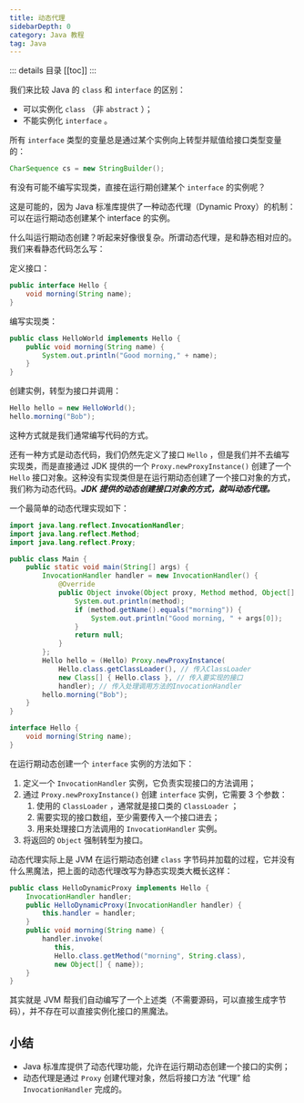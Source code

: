 ```yaml
---
title: 动态代理
sidebarDepth: 0
category: Java 教程
tag: Java
---
```


::: details 目录
[[toc]]
:::


我们来比较 Java 的 `class` 和 `interface` 的区别：

- 可以实例化 `class` （非 `abstract` ）；
- 不能实例化 `interface` 。

所有 `interface` 类型的变量总是通过某个实例向上转型并赋值给接口类型变量的：

```java
CharSequence cs = new StringBuilder();
```

有没有可能不编写实现类，直接在运行期创建某个 `interface` 的实例呢？

这是可能的，因为 Java 标准库提供了一种动态代理（Dynamic Proxy）的机制：可以在运行期动态创建某个 interface 的实例。

什么叫运行期动态创建？听起来好像很复杂。所谓动态代理，是和静态相对应的。我们来看静态代码怎么写：

定义接口：

```java
public interface Hello {
    void morning(String name);
}
```

编写实现类：

```java
public class HelloWorld implements Hello {
    public void morning(String name) {
        System.out.println("Good morning," + name);
    }
}
```

创建实例，转型为接口并调用：

```java
Hello hello = new HelloWorld();
hello.morning("Bob");
```

这种方式就是我们通常编写代码的方式。

还有一种方式是动态代码，我们仍然先定义了接口 `Hello` ，但是我们并不去编写实现类，而是直接通过 JDK 提供的一个 `Proxy.newProxyInstance()` 创建了一个 `Hello` 接口对象。这种没有实现类但是在运行期动态创建了一个接口对象的方式，我们称为动态代码。***JDK 提供的动态创建接口对象的方式，就叫动态代理。***

一个最简单的动态代理实现如下：

```java
import java.lang.reflect.InvocationHandler;
import java.lang.reflect.Method;
import java.lang.reflect.Proxy;

public class Main {
    public static void main(String[] args) {
        InvocationHandler handler = new InvocationHandler() {
            @Override
            public Object invoke(Object proxy, Method method, Object[] args) throws Throwable {
                System.out.println(method);
                if (method.getName().equals("morning")) {
                    System.out.println("Good morning, " + args[0]);
                }
                return null;
            }
        };
        Hello hello = (Hello) Proxy.newProxyInstance(
            Hello.class.getClassLoader(), // 传入ClassLoader
            new Class[] { Hello.class }, // 传入要实现的接口
            handler); // 传入处理调用方法的InvocationHandler
        hello.morning("Bob");
    }
}

interface Hello {
    void morning(String name);
}
```

在运行期动态创建一个 `interface` 实例的方法如下：

1. 定义一个 `InvocationHandler` 实例，它负责实现接口的方法调用；
2. 通过 `Proxy.newProxyInstance()` 创建 `interface` 实例，它需要 3 个参数：
   1. 使用的 `ClassLoader` ，通常就是接口类的 `ClassLoader` ；
   2. 需要实现的接口数组，至少需要传入一个接口进去；
   3. 用来处理接口方法调用的 `InvocationHandler` 实例。
3. 将返回的 `Object` 强制转型为接口。


动态代理实际上是 JVM 在运行期动态创建 `class` 字节码并加载的过程，它并没有什么黑魔法，把上面的动态代理改写为静态实现类大概长这样：

```java
public class HelloDynamicProxy implements Hello {
    InvocationHandler handler;
    public HelloDynamicProxy(InvocationHandler handler) {
        this.handler = handler;
    }
    public void morning(String name) {
        handler.invoke(
           this,
           Hello.class.getMethod("morning", String.class),
           new Object[] { name});
    }
}
```

其实就是 JVM 帮我们自动编写了一个上述类（不需要源码，可以直接生成字节码），并不存在可以直接实例化接口的黑魔法。

## 小结

- Java 标准库提供了动态代理功能，允许在运行期动态创建一个接口的实例；
- 动态代理是通过 `Proxy` 创建代理对象，然后将接口方法 “代理” 给 `InvocationHandler` 完成的。

